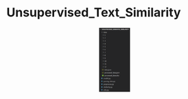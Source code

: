 # Unsupervised_Text_Similarity

<div align="center"><img src="https://github.com/sharejing/Unsupervised_Text_Similarity/blob/main/image/data_dir.png" height="150px"/></div>
